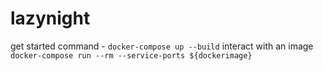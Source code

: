 # lazynight

get started command - `docker-compose up --build`
interact with an image `docker-compose run --rm --service-ports ${dockerimage}`
